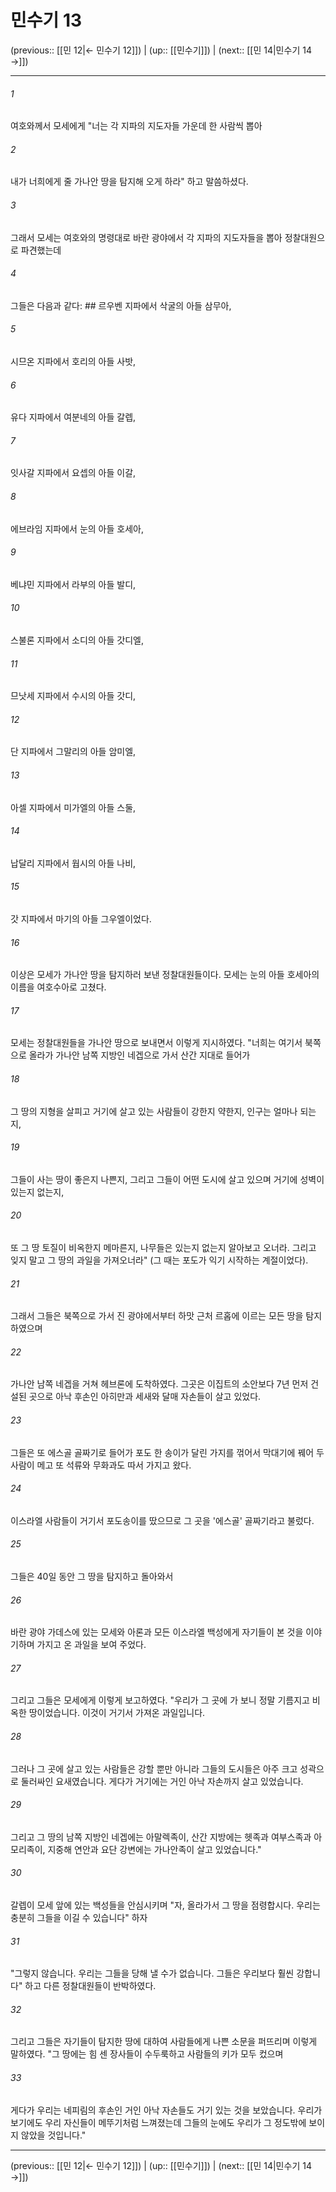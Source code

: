 # 민수기 13

(previous:: [[민 12|← 민수기 12]]) | (up:: [[민수기]]) | (next:: [[민 14|민수기 14 →]])

***




###### 1 

여호와께서 모세에게 "너는 각 지파의 지도자들 가운데 한 사람씩 뽑아 



###### 2 

내가 너희에게 줄 가나안 땅을 탐지해 오게 하라" 하고 말씀하셨다. 



###### 3 

그래서 모세는 여호와의 명령대로 바란 광야에서 각 지파의 지도자들을 뽑아 정찰대원으로 파견했는데 



###### 4 

그들은 다음과 같다: ## 르우벤 지파에서 삭굴의 아들 삼무아, 



###### 5 

시므온 지파에서 호리의 아들 사밧, 



###### 6 

유다 지파에서 여분네의 아들 갈렙, 



###### 7 

잇사갈 지파에서 요셉의 아들 이갈, 



###### 8 

에브라임 지파에서 눈의 아들 호세아, 



###### 9 

베냐민 지파에서 라부의 아들 발디, 



###### 10 

스불론 지파에서 소디의 아들 갓디엘, 



###### 11 

므낫세 지파에서 수시의 아들 갓디, 



###### 12 

단 지파에서 그말리의 아들 암미엘, 



###### 13 

아셀 지파에서 미가엘의 아들 스둘, 



###### 14 

납달리 지파에서 웝시의 아들 나비, 



###### 15 

갓 지파에서 마기의 아들 그우엘이었다. 



###### 16 

이상은 모세가 가나안 땅을 탐지하러 보낸 정찰대원들이다. 모세는 눈의 아들 호세아의 이름을 여호수아로 고쳤다. 



###### 17 

모세는 정찰대원들을 가나안 땅으로 보내면서 이렇게 지시하였다. "너희는 여기서 북쪽으로 올라가 가나안 남쪽 지방인 네겝으로 가서 산간 지대로 들어가 



###### 18 

그 땅의 지형을 살피고 거기에 살고 있는 사람들이 강한지 약한지, 인구는 얼마나 되는지, 



###### 19 

그들이 사는 땅이 좋은지 나쁜지, 그리고 그들이 어떤 도시에 살고 있으며 거기에 성벽이 있는지 없는지, 



###### 20 

또 그 땅 토질이 비옥한지 메마른지, 나무들은 있는지 없는지 알아보고 오너라. 그리고 잊지 말고 그 땅의 과일을 가져오너라" (그 때는 포도가 익기 시작하는 계절이었다). 



###### 21 

그래서 그들은 북쪽으로 가서 진 광야에서부터 하맛 근처 르홉에 이르는 모든 땅을 탐지하였으며 



###### 22 

가나안 남쪽 네겝을 거쳐 헤브론에 도착하였다. 그곳은 이집트의 소안보다 7년 먼저 건설된 곳으로 아낙 후손인 아히만과 세새와 달매 자손들이 살고 있었다. 



###### 23 

그들은 또 에스골 골짜기로 들어가 포도 한 송이가 달린 가지를 꺾어서 막대기에 꿰어 두 사람이 메고 또 석류와 무화과도 따서 가지고 왔다. 



###### 24 

이스라엘 사람들이 거기서 포도송이를 땄으므로 그 곳을 '에스골' 골짜기라고 불렀다. 



###### 25 

그들은 40일 동안 그 땅을 탐지하고 돌아와서 



###### 26 

바란 광야 가데스에 있는 모세와 아론과 모든 이스라엘 백성에게 자기들이 본 것을 이야기하며 가지고 온 과일을 보여 주었다. 



###### 27 

그리고 그들은 모세에게 이렇게 보고하였다. "우리가 그 곳에 가 보니 정말 기름지고 비옥한 땅이었습니다. 이것이 거기서 가져온 과일입니다. 



###### 28 

그러나 그 곳에 살고 있는 사람들은 강할 뿐만 아니라 그들의 도시들은 아주 크고 성곽으로 둘러싸인 요새였습니다. 게다가 거기에는 거인 아낙 자손까지 살고 있었습니다. 



###### 29 

그리고 그 땅의 남쪽 지방인 네겝에는 아말렉족이, 산간 지방에는 헷족과 여부스족과 아모리족이, 지중해 연안과 요단 강변에는 가나안족이 살고 있었습니다." 



###### 30 

갈렙이 모세 앞에 있는 백성들을 안심시키며 "자, 올라가서 그 땅을 점령합시다. 우리는 충분히 그들을 이길 수 있습니다" 하자 



###### 31 

"그렇지 않습니다. 우리는 그들을 당해 낼 수가 없습니다. 그들은 우리보다 훨씬 강합니다" 하고 다른 정찰대원들이 반박하였다. 



###### 32 

그리고 그들은 자기들이 탐지한 땅에 대하여 사람들에게 나쁜 소문을 퍼뜨리며 이렇게 말하였다. "그 땅에는 힘 센 장사들이 수두룩하고 사람들의 키가 모두 컸으며 



###### 33 

게다가 우리는 네피림의 후손인 거인 아낙 자손들도 거기 있는 것을 보았습니다. 우리가 보기에도 우리 자신들이 메뚜기처럼 느껴졌는데 그들의 눈에도 우리가 그 정도밖에 보이지 않았을 것입니다."

***

(previous:: [[민 12|← 민수기 12]]) | (up:: [[민수기]]) | (next:: [[민 14|민수기 14 →]])
